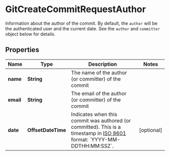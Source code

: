 

# GitCreateCommitRequestAuthor

Information about the author of the commit. By default, the `author` will be the authenticated user and the current date. See the `author` and `committer` object below for details.

## Properties

| Name | Type | Description | Notes |
|------------ | ------------- | ------------- | -------------|
|**name** | **String** | The name of the author (or committer) of the commit |  |
|**email** | **String** | The email of the author (or committer) of the commit |  |
|**date** | **OffsetDateTime** | Indicates when this commit was authored (or committed). This is a timestamp in [ISO 8601](https://en.wikipedia.org/wiki/ISO_8601) format: &#x60;YYYY-MM-DDTHH:MM:SSZ&#x60;. |  [optional] |



